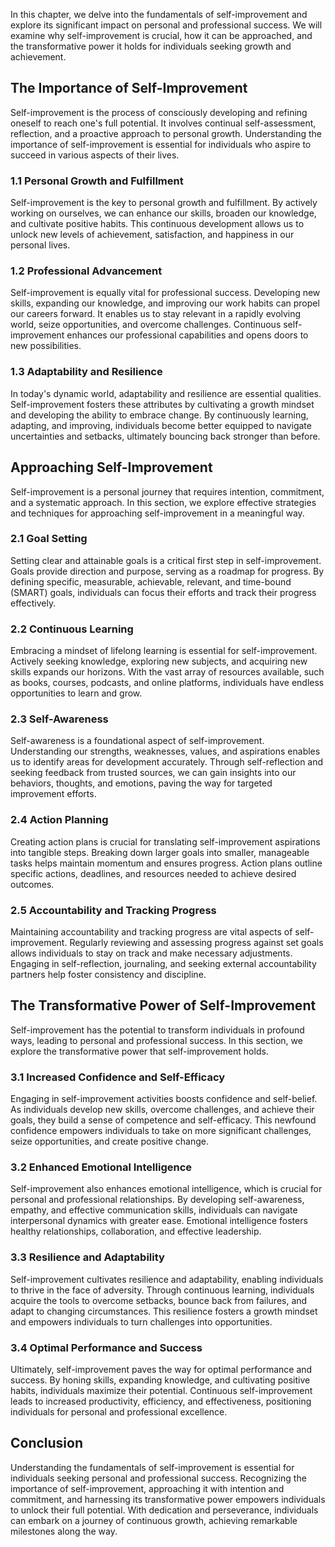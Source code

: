 
In this chapter, we delve into the fundamentals of self-improvement and explore its significant impact on personal and professional success. We will examine why self-improvement is crucial, how it can be approached, and the transformative power it holds for individuals seeking growth and achievement.

The Importance of Self-Improvement
----------------------------------

Self-improvement is the process of consciously developing and refining oneself to reach one's full potential. It involves continual self-assessment, reflection, and a proactive approach to personal growth. Understanding the importance of self-improvement is essential for individuals who aspire to succeed in various aspects of their lives.

### 1.1 Personal Growth and Fulfillment

Self-improvement is the key to personal growth and fulfillment. By actively working on ourselves, we can enhance our skills, broaden our knowledge, and cultivate positive habits. This continuous development allows us to unlock new levels of achievement, satisfaction, and happiness in our personal lives.

### 1.2 Professional Advancement

Self-improvement is equally vital for professional success. Developing new skills, expanding our knowledge, and improving our work habits can propel our careers forward. It enables us to stay relevant in a rapidly evolving world, seize opportunities, and overcome challenges. Continuous self-improvement enhances our professional capabilities and opens doors to new possibilities.

### 1.3 Adaptability and Resilience

In today's dynamic world, adaptability and resilience are essential qualities. Self-improvement fosters these attributes by cultivating a growth mindset and developing the ability to embrace change. By continuously learning, adapting, and improving, individuals become better equipped to navigate uncertainties and setbacks, ultimately bouncing back stronger than before.

Approaching Self-Improvement
----------------------------

Self-improvement is a personal journey that requires intention, commitment, and a systematic approach. In this section, we explore effective strategies and techniques for approaching self-improvement in a meaningful way.

### 2.1 Goal Setting

Setting clear and attainable goals is a critical first step in self-improvement. Goals provide direction and purpose, serving as a roadmap for progress. By defining specific, measurable, achievable, relevant, and time-bound (SMART) goals, individuals can focus their efforts and track their progress effectively.

### 2.2 Continuous Learning

Embracing a mindset of lifelong learning is essential for self-improvement. Actively seeking knowledge, exploring new subjects, and acquiring new skills expands our horizons. With the vast array of resources available, such as books, courses, podcasts, and online platforms, individuals have endless opportunities to learn and grow.

### 2.3 Self-Awareness

Self-awareness is a foundational aspect of self-improvement. Understanding our strengths, weaknesses, values, and aspirations enables us to identify areas for development accurately. Through self-reflection and seeking feedback from trusted sources, we can gain insights into our behaviors, thoughts, and emotions, paving the way for targeted improvement efforts.

### 2.4 Action Planning

Creating action plans is crucial for translating self-improvement aspirations into tangible steps. Breaking down larger goals into smaller, manageable tasks helps maintain momentum and ensures progress. Action plans outline specific actions, deadlines, and resources needed to achieve desired outcomes.

### 2.5 Accountability and Tracking Progress

Maintaining accountability and tracking progress are vital aspects of self-improvement. Regularly reviewing and assessing progress against set goals allows individuals to stay on track and make necessary adjustments. Engaging in self-reflection, journaling, and seeking external accountability partners help foster consistency and discipline.

The Transformative Power of Self-Improvement
--------------------------------------------

Self-improvement has the potential to transform individuals in profound ways, leading to personal and professional success. In this section, we explore the transformative power that self-improvement holds.

### 3.1 Increased Confidence and Self-Efficacy

Engaging in self-improvement activities boosts confidence and self-belief. As individuals develop new skills, overcome challenges, and achieve their goals, they build a sense of competence and self-efficacy. This newfound confidence empowers individuals to take on more significant challenges, seize opportunities, and create positive change.

### 3.2 Enhanced Emotional Intelligence

Self-improvement also enhances emotional intelligence, which is crucial for personal and professional relationships. By developing self-awareness, empathy, and effective communication skills, individuals can navigate interpersonal dynamics with greater ease. Emotional intelligence fosters healthy relationships, collaboration, and effective leadership.

### 3.3 Resilience and Adaptability

Self-improvement cultivates resilience and adaptability, enabling individuals to thrive in the face of adversity. Through continuous learning, individuals acquire the tools to overcome setbacks, bounce back from failures, and adapt to changing circumstances. This resilience fosters a growth mindset and empowers individuals to turn challenges into opportunities.

### 3.4 Optimal Performance and Success

Ultimately, self-improvement paves the way for optimal performance and success. By honing skills, expanding knowledge, and cultivating positive habits, individuals maximize their potential. Continuous self-improvement leads to increased productivity, efficiency, and effectiveness, positioning individuals for personal and professional excellence.

Conclusion
----------

Understanding the fundamentals of self-improvement is essential for individuals seeking personal and professional success. Recognizing the importance of self-improvement, approaching it with intention and commitment, and harnessing its transformative power empowers individuals to unlock their full potential. With dedication and perseverance, individuals can embark on a journey of continuous growth, achieving remarkable milestones along the way.
